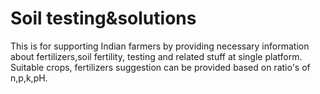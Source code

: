 # Soil testing&solutions
 This is for supporting Indian farmers by providing necessary information about fertilizers,soil fertility, testing and related stuff at single platform. Suitable crops, fertilizers suggestion can be provided based on ratio's of n,p,k,pH. 
